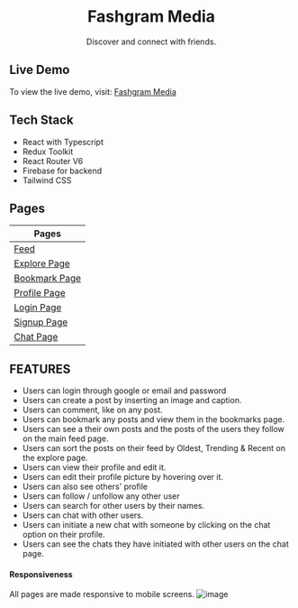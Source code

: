 <h1 align="center"><b>Fashgram Media</b></h1>
<div align="center">Discover and connect with friends.</div>

## **Live Demo**

To view the live demo, visit: [Fashgram Media](https://fashgram-media-react.netlify.app/)

## **Tech Stack**

- React with Typescript
- Redux Toolkit
- React Router V6
- Firebase for backend
- Tailwind CSS

## **Pages**

| Pages                                                                                         |
| --------------------------------------------------------------------------------------------- |
| [Feed](https://fashgram-media-react.netlify.app/)                                             |
| [Explore Page](https://fashgram-media-react.netlify.app/explore)                              |
| [Bookmark Page](https://fashgram-media-react.netlify.app/bookmark)                            |
| [Profile Page](https://fashgram-media-react.netlify.app/profile/rg8Z4svhTwU9ikQ2srhMbqWa1rH2) |
| [Login Page](https://fashgram-media-react.netlify.app/login)                                  |
| [Signup Page](https://fashgram-media-react.netlify.app/signup)                                |
| [Chat Page](https://fashgram-media-react.netlify.app/chat)                                    |

## **FEATURES**

- Users can login through google or email and password
- Users can create a post by inserting an image and caption.
- Users can comment, like on any post.
- Users can bookmark any posts and view them in the bookmarks page.
- Users can see a their own posts and the posts of the users they follow on the main feed page.
- Users can sort the posts on their feed by Oldest, Trending & Recent on the explore page.
- Users can view their profile and edit it.
- Users can edit their profile picture by hovering over it.
- Users can also see others' profile
- Users can follow / unfollow any other user
- Users can search for other users by their names.
- Users can chat with other users.
- Users can initiate a new chat with someone by clicking on the chat option on their profile.
- Users can see the chats they have initiated with other users on the chat page.

#### Responsiveness
All pages are made responsive to mobile screens.
![image](https://user-images.githubusercontent.com/46674359/170024453-90811afa-40eb-4418-8c12-73c20e6aeee9.png)
